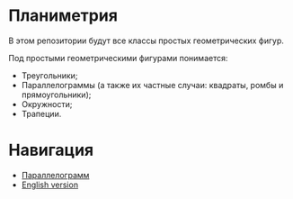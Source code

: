 # Планиметрия
В этом репозитории будут все классы простых геометрических фигур.

Под простыми геометрическими фигурами понимается:
* Треугольники;
* Параллелограммы (а также их частные случаи: квадраты, ромбы и прямоугольники);
* Окружности;
* Трапеции.

# Навигация
* [Параллелограмм](/parallelogram/parallelogram_rus.md)
* [English version](/README.md)

